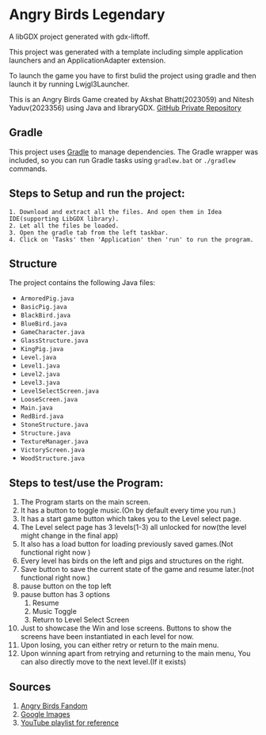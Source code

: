 # Angry Birds Legendary
A libGDX project generated with gdx-liftoff.

This project was generated with a template including simple application launchers and an ApplicationAdapter extension.

To launch the game you have to first bulid the project using gradle and then launch it by running Lwjgl3Launcher.

This is an Angry Birds Game created by Akshat Bhatt(2023059) and Nitesh Yaduv(2023356) using Java and libraryGDX.
[GitHub Private Repository](https://github.com/AkshatBhatt4/Angry-Birds-Legendary)

## Gradle

This project uses [Gradle](https://gradle.org/) to manage dependencies.
The Gradle wrapper was included, so you can run Gradle tasks using `gradlew.bat` or `./gradlew` commands.

## Steps to Setup and run the project:
    1. Download and extract all the files. And open them in Idea IDE(supporting LibGDX library).
    2. Let all the files be loaded.
    3. Open the gradle tab from the left taskbar.
    4. Click on 'Tasks' then 'Application' then 'run' to run the program.

## Structure
The project contains the following Java files:

- `ArmoredPig.java`
- `BasicPig.java`
- `BlackBird.java`
- `BlueBird.java`
- `GameCharacter.java`
- `GlassStructure.java`
- `KingPig.java`
- `Level.java`
- `Level1.java`
- `Level2.java`
- `Level3.java`
- `LevelSelectScreen.java`
- `LooseScreen.java`
- `Main.java`
- `RedBird.java`
- `StoneStructure.java`
- `Structure.java`
- `TextureManager.java`
- `VictoryScreen.java`
- `WoodStructure.java`

## Steps to test/use the Program:
1. The Program starts on the main screen.
2. It has a button to toggle music.(On by default every time you run.)
3. It has a start game button which takes you to the Level select page.
4. The Level select page has 3 levels(1-3) all unlocked for now(the level might change in the final app)
5. It also has a load button for loading previously  saved games.(Not functional right now )
6. Every level has birds on the left and pigs and structures on the right.
7. Save button to save the current state of the game and resume later.(not functional right now.)
8. pause  button on the top left
9. pause button has 3 options
   1. Resume
   2. Music Toggle
   3. Return to Level Select Screen
10. Just to showcase the Win and lose screens. Buttons to show the screens have been instantiated in each level for now.
11. Upon losing, you can either retry or return to the main menu.
12. Upon winning apart from retrying and returning to the main menu, You can also directly move to the next level.(If it exists)

## Sources
1. [Angry Birds Fandom](https://angrybirds.fandom.com/wiki/Angry_Birds_Wiki)
2. [Google Images](https://images.google.com)
3. [YouTube playlist for reference](https://www.youtube.com/watch?v=YCGmXVCvogY&list=PLrnO5Pu2zAHKAIjRtTLAXtZKMSA6JWnmf)
